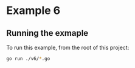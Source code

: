 # Example 6

## Running the exmaple

To run this example, from the root of this project:

```sh
go run ./v6/*.go
```
